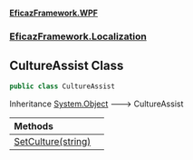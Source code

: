 #### [EficazFramework.WPF](EficazFrameworkWPF.md 'EficazFramework WPF')
### [EficazFramework.Localization](EficazFrameworkWPF.md#EficazFramework.Localization 'EficazFramework.Localization')

## CultureAssist Class

```csharp
public class CultureAssist
```

Inheritance [System.Object](https://docs.microsoft.com/en-us/dotnet/api/System.Object 'System.Object') &#129106; CultureAssist

| Methods | |
| :--- | :--- |
| [SetCulture(string)](EficazFramework.Localization/CultureAssist/SetCulture(string).md 'EficazFramework.Localization.CultureAssist.SetCulture(string)') | |
